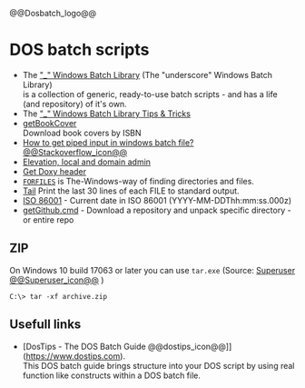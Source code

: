 <!--
![dos_batch_scripts](https://user-images.githubusercontent.com/15011459/209822156-0371b1a4-ee1f-43ef-a11d-97cdcc4742dd.jpg)
<<img align="right" width="100" height=auto src="dos_batch_scripts.jpg">
-->
@@Dosbatch_logo@@
# DOS batch scripts

- The ["_" Windows Batch Library](https://github.com/ClicketyClickDK/Underscore) (The "underscore" Windows Batch Library)  
is a collection of generic, ready-to-use batch scripts - and has a life (and repository) of it's own.
- The ["_" Windows Batch Library Tips &amp; Tricks](https://github.com/ClicketyClickDK/Underscore/blob/master/Tips2tricks.md)
- [getBookCover](getBookCover/)  
Download book covers by ISBN
- [How to get piped input in windows batch file? @@Stackoverflow_icon@@](https://stackoverflow.com/a/52583931/7485823)
- [Elevation, local and domain admin](Elevator/)
- [Get Doxy header](get_doxy_header/)
- [`FORFILES`](forfiles/) is The-Windows-way of finding directories and files.
- [Tail](../Powershell/tail.bat) Print the last 30 lines of each FILE to standard output.
- [ISO 86001](Iso86001_date/) - Current date in ISO 86001 (YYYY-MM-DDThh:mm:ss.000z)
- [getGithub.cmd](getGithub.cmd) - Download a repository and unpack specific directory - or entire repo


## ZIP

On Windows 10 build 17063 or later you can use `tar.exe` (Source: [Superuser @@Superuser_icon@@](https://superuser.com/a/1473255) )
```batch
C:\> tar -xf archive.zip
```


## Usefull links

- [DosTips - The DOS Batch Guide @@dostips_icon@@]](https://www.dostips.com).  
This DOS batch guide brings structure into your DOS script by using real function like constructs within a DOS batch file.
 
<!--
### Not so usefull links

- [DOS Batch Programming - Eric Phelps](https://www.ericphelps.com/batch/)
    - Common DOS workarounds and methods to accomplish tasks not covered in the Win9x manual. Particular emphasis on processing lists and lines of data.
- [Converting DOS Batch Files to Shell Scripts](https://linux.die.net/abs-guide/dosbatch)
    - Even the crippled DOS batch file language allowed writing some fairly powerful scripts and applications, though they often required extensive kludges and ...
-->
